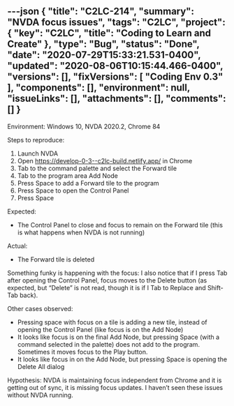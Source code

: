 ---json
{
  "title": "C2LC-214",
  "summary": "NVDA focus issues",
  "tags": "C2LC",
  "project": {
    "key": "C2LC",
    "title": "Coding to Learn and Create"
  },
  "type": "Bug",
  "status": "Done",
  "date": "2020-07-29T15:33:21.531-0400",
  "updated": "2020-08-06T10:15:44.466-0400",
  "versions": [],
  "fixVersions": [
    "Coding Env 0.3"
  ],
  "components": [],
  "environment": null,
  "issueLinks": [],
  "attachments": [],
  "comments": []
}
---
Environment: Windows 10, NVDA 2020.2, Chrome 84

Steps to reproduce:

1. Launch NVDA
2. Open <https://develop-0-3--c2lc-build.netlify.app/> in Chrome
3. Tab to the command palette and select the Forward tile
4. Tab to the program area Add Node
5. Press Space to add a Forward tile to the program
6. Press Space to open the Control Panel
7. Press Space

Expected:

* The Control Panel to close and focus to remain on the Forward tile (this is what happens when NVDA is not running)

Actual:

* The Forward tile is deleted

Something funky is happening with the focus: I also notice that if I press Tab after opening the Control Panel, focus moves to the Delete button (as expected, but “Delete” is not read, though it is if I Tab to Replace and Shift-Tab back).

Other cases observed:

* Pressing space with focus on a tile is adding a new tile, instead of opening the Control Panel (like focus is on the Add Node)
* It looks like focus is on the final Add Node, but pressing Space (with a command selected in the palette) does not add to the program. Sometimes it moves focus to the Play button.
* It looks like focus in on the Add Node, but pressing Space is opening the Delete All dialog

Hypothesis: NVDA is maintaining focus independent from Chrome and it is getting out of sync, it is missing focus updates. I haven’t seen these issues without NVDA running.

        